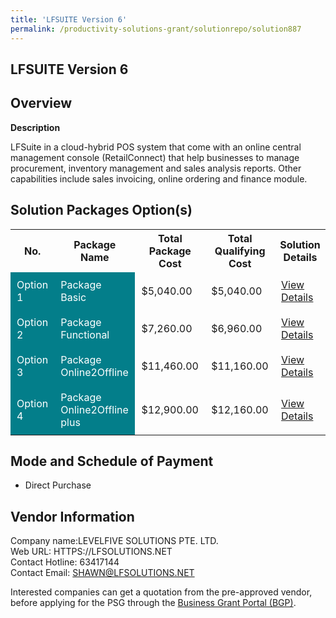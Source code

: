 ```yaml
---
title: 'LFSUITE Version 6'
permalink: /productivity-solutions-grant/solutionrepo/solution887
---
```


## LFSUITE Version 6

## Overview

**Description**

LFSuite in a cloud-hybrid POS system that come with an online central management console (RetailConnect) that help businesses to manage procurement, inventory management and sales analysis reports. Other capabilities include sales invoicing, online ordering and finance module.

## Solution Packages Option(s)

<table>
<tr>
<th><b>No.</b></th>
<th><b>Package Name</b></th>
<th><b>Total Package Cost</b></th>
<th><b>Total Qualifying Cost</b></th>
<th><b>Solution Details</b></th>
</tr>
<tr>
<td style='padding: 10px; background-color: #037E8A; color: #FFFFFF;'>Option 1</td>
<td style='padding: 10px; background-color: #037E8A; color: #FFFFFF;'>Package Basic</td>
<td style='padding: 10px;'>$5,040.00</td>
<td style='padding: 10px;'>$5,040.00</td>
<td style='padding: 10px;'><a href='/images/psg/Levelfive_LFSUITE_DesensitisedPart1.pdf' target='_blank'>View Details</a></td>
</tr>
<tr>
<td style='padding: 10px; background-color: #037E8A; color: #FFFFFF;'>Option 2</td>
<td style='padding: 10px; background-color: #037E8A; color: #FFFFFF;'>Package Functional</td>
<td style='padding: 10px;'>$7,260.00</td>
<td style='padding: 10px;'>$6,960.00</td>
<td style='padding: 10px;'><a href='/images/psg/Levelfive_LFSUITE_DesensitisedPart2.pdf' target='_blank'>View Details</a></td>
</tr>
<tr>
<td style='padding: 10px; background-color: #037E8A; color: #FFFFFF;'>Option 3</td>
<td style='padding: 10px; background-color: #037E8A; color: #FFFFFF;'>Package Online2Offline</td>
<td style='padding: 10px;'>$11,460.00</td>
<td style='padding: 10px;'>$11,160.00</td>
<td style='padding: 10px;'><a href='/images/psg/Levelfive_LFSUITE_DesensitisedPart3.pdf' target='_blank'>View Details</a></td>
</tr>
<tr>
<td style='padding: 10px; background-color: #037E8A; color: #FFFFFF;'>Option 4</td>
<td style='padding: 10px; background-color: #037E8A; color: #FFFFFF;'>Package Online2Offline plus</td>
<td style='padding: 10px;'>$12,900.00</td>
<td style='padding: 10px;'>$12,160.00</td>
<td style='padding: 10px;'><a href='/images/psg/Levelfive_LFSUITE_DesensitisedPart4.pdf' target='_blank'>View Details</a></td>
</tr>
</table>

## Mode and Schedule of Payment

 - Direct Purchase

## Vendor Information

 Company name:LEVELFIVE SOLUTIONS PTE. LTD.<br>Web URL: HTTPS://LFSOLUTIONS.NET <br>Contact Hotline: 63417144 <br>Contact Email: SHAWN@LFSOLUTIONS.NET 

Interested companies can get a quotation from the pre-approved vendor, before applying for the PSG through the <a href='https://www.businessgrants.gov.sg/' target='_blank' rel='noopener'>Business Grant Portal (BGP)</a>.

<script src="/jquery/resize-tables.js"></script>
